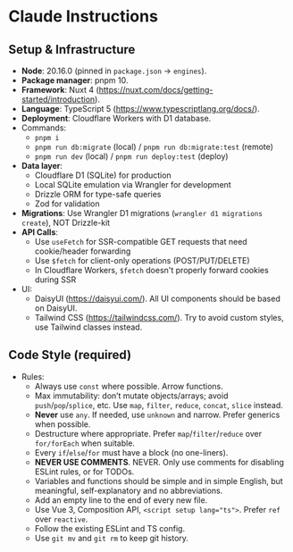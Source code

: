 # Claude Instructions

## Setup & Infrastructure

* **Node**: 20.16.0 (pinned in `package.json` → `engines`).
* **Package manager**: pnpm 10.
* **Framework**: Nuxt 4 (https://nuxt.com/docs/getting-started/introduction).
* **Language**: TypeScript 5 (https://www.typescriptlang.org/docs/).
* **Deployment**: Cloudflare Workers with D1 database.
* Commands:
  * `pnpm i`
  * `pnpm run db:migrate` (local) / `pnpm run db:migrate:test` (remote)
  * `pnpm run dev` (local) / `pnpm run deploy:test` (deploy)
* **Data layer**: 
  * Cloudflare D1 (SQLite) for production
  * Local SQLite emulation via Wrangler for development
  * Drizzle ORM for type-safe queries
  * Zod for validation
* **Migrations**: Use Wrangler D1 migrations (`wrangler d1 migrations create`), NOT Drizzle-kit
* **API Calls**: 
  * Use `useFetch` for SSR-compatible GET requests that need cookie/header forwarding
  * Use `$fetch` for client-only operations (POST/PUT/DELETE)
  * In Cloudflare Workers, `$fetch` doesn't properly forward cookies during SSR
* UI:
  * DaisyUI (https://daisyui.com/). All UI components should be based on DaisyUI.
  * Tailwind CSS (https://tailwindcss.com/). Try to avoid custom styles, use Tailwind classes instead.

## Code Style (required)

* Rules:
  * Always use `const` where possible. Arrow functions.
  * Max immutability: don’t mutate objects/arrays; avoid `push`/`pop`/`splice`, etc. Use `map`, `filter`, `reduce`, `concat`, `slice` instead.
  * **Never** use `any`. If needed, use `unknown` and narrow. Prefer generics when possible.
  * Destructure where appropriate. Prefer `map`/`filter`/`reduce` over `for/forEach` when suitable.
  * Every `if`/`else`/`for` must have a block (no one-liners).
  * **NEVER USE COMMENTS**. NEVER. Only use comments for disabling ESLint rules, or for TODOs.
  * Variables and functions should be simple and in simple English, but meaningful, self-explanatory and no abbreviations.
  * Add an empty line to the end of every new file.
  * Use Vue 3, Composition API, `<script setup lang="ts">`. Prefer `ref` over `reactive`.
  * Follow the existing ESLint and TS config.
  * Use `git mv` and `git rm` to keep git history.
